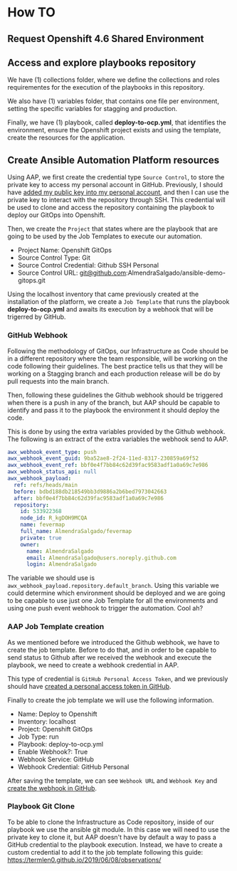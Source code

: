 # How TO

## Request Openshift 4.6 Shared Environment

## Access and explore playbooks repository

We have (1) collections folder, where we define the collections and roles requirementes for the execution of the playbooks in this repository.

We also have (1) variables folder, that contains one file per environment, setting the specific variables for stagging and production.  

Finally, we have (1) playbook, called **deploy-to-ocp.yml**, that identifies the environment, ensure the Openshift project exists and using the template, create the resources for the application. 

## Create Ansible Automation Platform resources

Using AAP, we first create the credential type ```Source Control```, to store the private key to access my personal account in GitHub. Previously, I should have [added my public key into my personal account](https://docs.github.com/en/authentication/connecting-to-github-with-ssh/adding-a-new-ssh-key-to-your-github-account), and then I can use the private key to interact with the repository through SSH. This credential will be used to clone and access the repository containing the playbook to deploy our GitOps into Openshift. 

Then, we create the ```Project``` that states where are the playbook that are going to be used by the Job Templates to execute our automation. 

* Project Name: Openshift GitOps
* Source Control Type: Git 
* Source Control Credential: Github SSH Personal
* Source Control URL: git@github.com:AlmendraSalgado/ansible-demo-gitops.git

Using the localhost inventory that came previously created at the installation of the platform, we create a ```Job Template``` that runs the playbook **deploy-to-ocp.yml** and awaits its execution by a webhook that will be trigerred by GitHub.

### GitHub Webhook

Following the methodology of GitOps, our Infrastructure as Code should be in a different repository where the team responsible, will be working on the code following their guidelines. The best practice tells us that they will be working on a Stagging branch and each production release will be do by pull requests into the main branch. 

Then, following these guidelines the Github webhook should be triggered when there is a push in any of the branch, but AAP should be capable to identify and pass it to the playbook the environment it should deploy the code. 

This is done by using the extra variables provided by the Github webhook. The following is an extract of the extra variables the webhook send to AAP.

```yaml
awx_webhook_event_type: push
awx_webhook_event_guid: 9ba52ae8-2f24-11ed-8317-230859a69f52
awx_webhook_event_ref: bbf0e4f7bb84c62d39fac9583adf1a0a69c7e986
awx_webhook_status_api: null
awx_webhook_payload:
  ref: refs/heads/main
  before: bdbd188db218549bb3d9886a2b6bed7973042663
  after: bbf0e4f7bb84c62d39fac9583adf1a0a69c7e986
  repository:
    id: 533922368
    node_id: R_kgDOH9MCQA
    name: fevermap
    full_name: AlmendraSalgado/fevermap
    private: true
    owner:
      name: AlmendraSalgado
      email: AlmendraSalgado@users.noreply.github.com
      login: AlmendraSalgado
```

The variable we should use is ```awx_webhook_payload.repository.default_branch```. Using this variable we could determine which environment should be deployed and we are going to be capable to use just one Job Template for all the environments and using one push event webhook to trigger the automation. Cool ah?

### AAP Job Template creation

As we mentioned before we introduced the Github webhook, we have to create the job template. Before to do that, and in order to be capable to send status to Github after we received the webhook and execute the playbook, we need to create a webhook credential in AAP.

This type of credential is ```GitHub Personal Access Token```, and we previously should have [created a personal access token in GitHub](https://docs.github.com/en/authentication/keeping-your-account-and-data-secure/creating-a-personal-access-token). 

Finally to create the job template we will use the following information.

* Name: Deploy to Openshift
* Inventory: localhost
* Project: Openshift GitOps
* Job Type: run
* Playbook: deploy-to-ocp.yml
* Enable Webhook?: True
* Webhook Service: GitHub
* Webhook Credential: GitHub Personal

After saving the template, we can see ```Webhook URL``` and ```Webhook Key``` and [create the webhook in GitHub](https://docs.github.com/en/developers/webhooks-and-events/webhooks/creating-webhooks).

### Playbook Git Clone

To be able to clone the Infrastructure as Code repository, inside of our playbook we use the ansible git module. In this case we will need to use the private key to clone it, but AAP doesn't have by default a way to pass a GitHub credential to the playbook execution. Instead, we have to create a custom credential to add it to the job template following this guide: https://termlen0.github.io/2019/06/08/observations/


